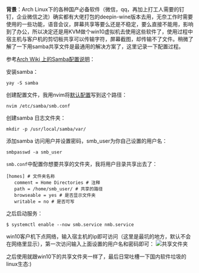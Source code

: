 **背景**：Arch Linux下的各种国产必备软件（微信，qq，再加上打工人需要的钉钉，企业微信之流）确实都有大佬打包的deepin-wine版本去用，无奈工作时需要使用的一些功能，语音会议，屏幕共享等要么还是不稳定，要么直接不能用，影响到了办公，所以决定还是用KVM做个win10虚拟机去使用这些软件了，使用过程中宿主机与客户机的剪切板共享可以传输字符，屏幕截图，却传输不了文件。稍微了解了一下用samba共享文件是最通用的解决方案了，这里记录一下配置过程。

参考[Arch Wiki 上的Samba配置说明](https://wiki.archlinux.org/title/Samba_(%E7%AE%80%E4%BD%93%E4%B8%AD%E6%96%87))：

安装samba：

`yay -S samba`

创建配置文件，我用nvim将[默认配置](https://git.samba.org/samba.git/?p=samba.git;a=blob_plain;f=examples/smb.conf.default;hb=HEAD)写到这个路径：

`nvim /etc/samba/smb.conf`

创建samba 日志文件夹：

`mkdir -p /usr/local/samba/var/`

添加samba 访问用户并设置密码，smb_user为你自己设置的用户名：

`smbpasswd -a smb_user`

`smb.conf`中配置你想要共享的文件夹，我将用户目录共享出去了：
```
[homes] # 文件夹名称
   comment = Home Directories # 注释
   path = /home/smb_user/ # 共享的路径
   browseable = yes # 是否显示文件夹
   writable = no # 是否可写
```

之后启动服务：

`$ systemctl enable --now smb.service nmb.service`

win10客户机下点网络，输入宿主机的ip即可访问（这里是最坑的地方，默认不会在网络里显示），第一次访问输入上面设置的用户名和密码即可：
![共享文件夹](https://pic3.zhimg.com/80/v2-d8ccbf288cede67e3760ad59c7c315e5_1440w.png)

之后使用就跟win10下的共享文件夹一样了，最后日常吐槽一下国内软件垃圾的linux生态:)
